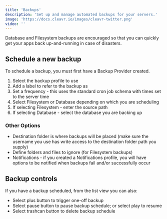 ```yaml
---
title: 'Backups'
description: 'Set up and manage automated backups for your servers.'
image: 'https://docs.cleavr.io/images/cleavr-twitter.png'
video: ''
---
```


Database and Filesystem backups are encouraged so that you can quickly get your apps back up-and-running in case of 
disasters. 

## Schedule a new backup
To schedule a backup, you must first have a Backup Provider created. 

1. Select the backup profile to use 
2. Add a label to refer to the backup as
3. Set a frequency - this uses the standard cron job schema with times set to the server time
4. Select Filesystem or Database depending on which you are scheduling 
5. If selecting Filesystem - enter the source path
6. If selecting Database - select the database you are backing up

### Other Options
- Destination folder is where backups will be placed (make sure the username you use has write access to the destination folder path you supply)
- Define folders and files to ignore (for Filesystem backups)
- Notifications - if you created a Notifications profile, you will have options to be notified when backups fail and/or successfully occur


## Backup controls
If you have a backup scheduled, from the list view you can also: 

- Select plus button to trigger one-off backup
- Select pause button to pause backup schedule; or select play to resume
- Select trashcan button to delete backup schedule
